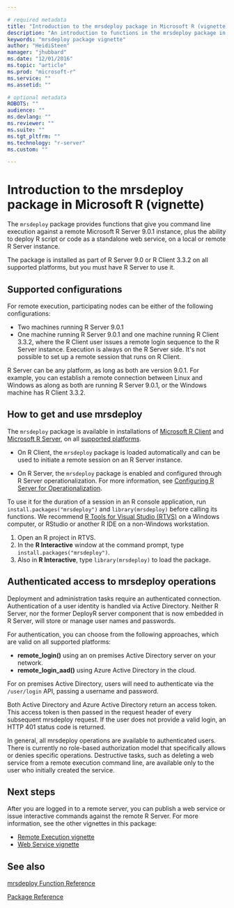 ```yaml
---

# required metadata
title: "Introduction to the mrsdeploy package in Microsoft R (vignette)"
description: "An introduction to functions in the mrsdeploy package in Microsoft R"
keywords: "mrsdeploy package vignette"
author: "HeidiSteen"
manager: "jhubbard"
ms.date: "12/01/2016"
ms.topic: "article"
ms.prod: "microsoft-r"
ms.service: ""
ms.assetid: ""

# optional metadata
ROBOTS: ""
audience: ""
ms.devlang: ""
ms.reviewer: ""
ms.suite: ""
ms.tgt_pltfrm: ""
ms.technology: "r-server"
ms.custom: ""

---
```


# Introduction to the mrsdeploy package in Microsoft R (vignette)

The `mrsdeploy` package provides functions that give you command line execution against a remote Microsoft R Server 9.0.1 instance, plus the ability to deploy R script or code as a standalone web service, on a local or remote R Server instance.

The package is installed as part of R Server 9.0 or R Client 3.3.2 on all supported platforms, but you must have R Server to use it.

## Supported configurations

For remote execution, participating nodes can be either of the following configurations:

+ Two machines running R Server 9.0.1
+ One machine running R Server 9.0.1 and one machine running R Client 3.3.2, where the R Client user issues a remote login sequence to the R Server instance. Execution is always on the R Server side. It's not possible to set up a remote session that runs on R Client.

R Server can be any platform, as long as both are version 9.0.1. For example, you can establish a remote connection between Linux and Windows as along as both are running R Server 9.0.1, or the Windows machine has R Client 3.3.2.

## How to get and use mrsdeploy

The `mrsdeploy` package is available in installations of [Microsoft R Client](https://msdn.microsoft.com/microsoft-r/r-client) and [Microsoft R Server](https://msdn.microsoft.com/microsoft-r/rserver), on all [supported platforms](https://msdn.microsoft.com/microsoft-r/rserver-install-supported-platforms).

+ On R Client, the `mrsdeploy` package is loaded automatically and can be used to initiate a remote session on an R Server instance.

+ On R Server, the `mrsdeploy` package is enabled and configured through R Server operationalization. For more information, see [Configuring R Server for Operationalization](~/operationalize/configuration-initial.md).

To use it for the duration of a session in an R console application, run `install.packages("mrsdeploy")` and `library(mrsdeploy)` before calling its functions. We recommend [R Tools for Visual Studio (RTVS)](https://www.visualstudio.com/vs/rtvs/) on a Windows computer, or RStudio or another R IDE on a non-Windows workstation.

1. Open an R project in RTVS.
2. In the **R Interactive** window at the command prompt, type `install.packages("mrsdeploy")`.
3. Also in **R Interactive**, type `library(mrsdeploy)` to load the package.

## Authenticated access to mrsdeploy operations

Deployment and administration tasks require an authenticated connection. Authentication of a user identity is handled via Active Directory. Neither R Server, nor the former DeployR server component that is now embedded in R Server, will store or manage user names and passwords.

For authentication, you can choose from the following approaches, which are valid on all supported platforms:

- **remote_login()** using an on premises Active Directory server on your network.
- **remote_login_aad()** using Azure Active Directory in the cloud.

For on premises Active Directory, users will need to authenticate via the `/user/login` API, passing a username and password.

Both Active Directory and Azure Active Directory return an access token. This access token is then passed in the request header of every subsequent mrsdeploy request. If the user does not provide a valid login, an HTTP 401 status code is returned.

In general, all mrsdeploy operations are available to authenticated users. There is currently no role-based authorization model that specifically allows or denies specific operations. Destructive tasks, such as deleting a web service from a remote execution command line, are available only to the user who initially created the service.

## Next steps

After you are logged in to a remote server, you can publish a web service or issue interactive commands against the remote R Server. For more information, see the other vignettes in this package:

+ [Remote Execution vignette](mrsdeploy-remoteexec-vignette.md)
+ [Web Service vignette](mrsdeploy-websrv-vignette.md)

## See also

[mrsdeploy Function Reference](mrsdeploy.md)

[Package Reference](../package-reference.md)
